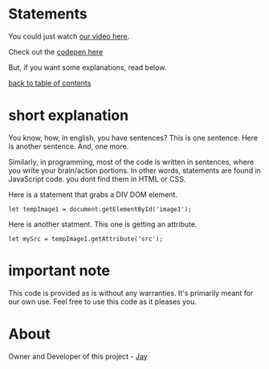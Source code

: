 # Statements

You could just watch [our video here]().

Check out the [codepen here](https://codepen.io/jay-pancodu/pen/jOqErOw)

But, if you want some explanations, read below.

[back to table of contents](readme.md)

# short explanation

You know, how, in english, you have sentences? This is one sentence. Here is another sentence. And, one more. 

Similarly, in programming, most of the code is written in sentences, where you write your brain/action portions. In other words, statements are found in JavaScript code. you dont find them in HTML or CSS. 

Here is a statement that grabs a DIV DOM element.

    let tempImage1 = document.getElementById('image1');

Here is another statment. This one is getting an attribute. 

    let mySrc = tempImage1.getAttribute('src');

# important note 

This code is provided as is without any warranties. It's primarily meant for our own use. Feel free to use this code as it pleases you.

# About

Owner and Developer of this project - [Jay](http://thechalakas.com)